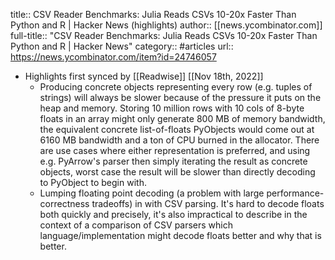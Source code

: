 title:: CSV Reader Benchmarks: Julia Reads CSVs 10-20x Faster Than Python and R | Hacker News (highlights)
author:: [[news.ycombinator.com]]
full-title:: "CSV Reader Benchmarks: Julia Reads CSVs 10-20x Faster Than Python and R | Hacker News"
category:: #articles
url:: https://news.ycombinator.com/item?id=24746057

- Highlights first synced by [[Readwise]] [[Nov 18th, 2022]]
	- Producing concrete objects representing every row (e.g. tuples of strings) will always be slower because of the pressure it puts on the heap and memory. Storing 10 million rows with 10 cols of 8-byte floats in an array might only generate 800 MB of memory bandwidth, the equivalent concrete list-of-floats PyObjects would come out at 6160 MB bandwidth and a ton of CPU burned in the allocator. There are use cases where either representation is preferred, and using e.g. PyArrow's parser then simply iterating the result as concrete objects, worst case the result will be slower than directly decoding to PyObject to begin with.
	- Lumping floating point decoding (a problem with large performance-correctness tradeoffs) in with CSV parsing. It's hard to decode floats both quickly and precisely, it's also impractical to describe in the context of a comparison of CSV parsers which language/implementation might decode floats better and why that is better.